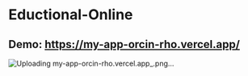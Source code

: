 # Eductional-Online
## Demo: https://my-app-orcin-rho.vercel.app/
![Uploading my-app-orcin-rho.vercel.app_.png…]()
